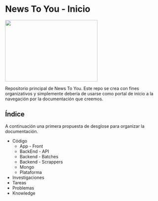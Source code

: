 # News To You - Inicio

<img width="300px" height="200px" src="https://thenewstoyou.es/wp-content/uploads/2022/05/Group-239-1024x788.png"/>

Repositorio principal de News To You. Este repo se crea con fines organizativos y simplemente debería de usarse como portal de inicio a la navegación por la documentación que creemos.



## Índice
A continuación una primera propuesta de desglose para organizar la documentación.

- Código
  - App - Front
  - BackEnd - API
  - Backend - Batches
  - Backend - Scrappers
  - Mongo
  - Plataforma 
- Investigaciones
- Tareas
- Problemas
- Knowledge

